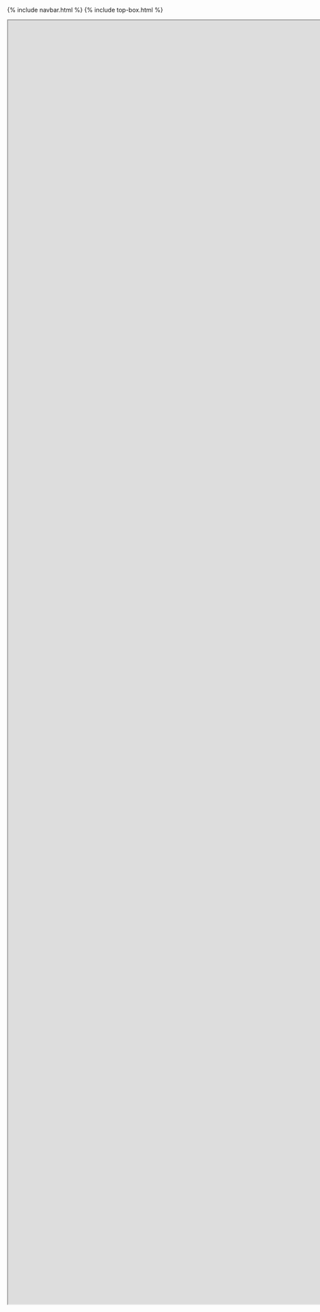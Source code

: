 
{% include navbar.html %}
{% include top-box.html %}

<iframe class="embed" src="https://render.githubusercontent.com/view/1%20-%20intro.ipynb" width="2000" height="3000"></iframe>
